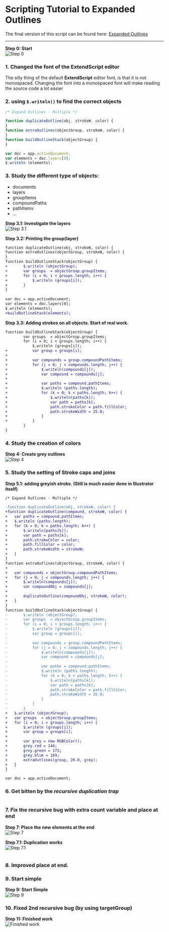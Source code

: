 # Scripting Tutorial to Expanded Outlines

The final version of this script can be found here: [Expanded Outlines](https://github.com/ArtezGDA/illustratorPlugin-Examples/tree/master/expandedOutlines)

----

**Step 0: Start**  
![Step 0](screenshots/step0_start.png)

### 1. Changed the font of the ExtendScript editor

The silly thing of the default **ExtendScript** editor font, is that it is not monospaced. Changing the font into a monospaced font will make reading the source code a lot easier

### 2. using `$.writeln()` to find the correct objects

```javascript
/* Expand Outlines - Multiple */

function duplicateOutline(obj, strokeW, color) {
}
function extraOutlines(objectGroup, strokeW, color) {
}
function buildOutlineStack(objectGroup) {
}

var doc = app.activeDocument;
var elements = doc.layers[0];
$.writeln (elements);
```

### 3. Study the different type of objects:

- documents
- layers
- groupItems
- compoundPaths
- pathItems
- ...

**Step 3.1: Investigate the layers**  
![Step 3.1](screenshots/step0_illustrator_layers.png)

**Step 3.2: Printing the group(layer)**  

```diff
function duplicateOutline(obj, strokeW, color) {
function extraOutlines(objectGroup, strokeW, color) {
}
function buildOutlineStack(objectGroup) {
+		$.writeln (objectGroup);
+		var groups  = objectGroup.groupItems;
+		for (i = 0; i < groups.length; i++) {
+			$.writeln (groups[i]);
+		}
}
 
var doc = app.activeDocument;
var elements = doc.layers[0];
$.writeln (elements);
+buildOutlineStack(elements);
```

**Step 3.3: Adding strokes on all objects. Start of real work.**  

```diff
function buildOutlineStack(objectGroup) {
		var groups  = objectGroup.groupItems;
		for (i = 0; i < groups.length; i++) {
			$.writeln (groups[i]);
+			var group = groups[i];
+			
+			var compounds = group.compoundPathItems;
+			for (j = 0; j < compounds.length; j++) {
+				$.writeln(compounds[j]);
+				var compound = compounds[j];
+				
+				var paths = compound.pathItems;
+				$.writeln (paths.length);
+				for (k = 0; k < paths.length; k++) {
+					$.writeln(paths[k]);
+					var path = paths[k];
+					path.strokeColor = path.fillColor;
+					path.strokeWidth = 25.0;
+				}
+			}
		}
}
```

### 4. Study the creation of colors

**Step 4: Create grey outlines**  
![Step 4](screenshots/step1_grey_outlines.png)


### 5. Study the setting of Stroke caps and joins

**Step 5.1: adding greyish stroke. (Still is much easier done in Illustrator itself)**

```diff
/* Expand Outlines - Multiple */

-function duplicateOutline(obj, strokeW, color) {
+function duplicateOutline(compound, strokeW, color) {
+	var paths = compound.pathItems;
+	$.writeln (paths.length);
+	for (k = 0; k < paths.length; k++) {
+		$.writeln(paths[k]);
+		var path = paths[k];
+		path.strokeColor = color;
+		path.fillColor = color;
+		path.strokeWidth = strokeW;
+	}
}
function extraOutlines(objectGroup, strokeW, color) {
+	
+	var compounds = objectGroup.compoundPathItems;
+	for (j = 0; j < compounds.length; j++) {
+		$.writeln(compounds[j]);
+		var compoundObj = compounds[j];
+		
+		duplicateOutline(compoundObj, strokeW, color);
+	}
}
function buildOutlineStack(objectGroup) {
-		$.writeln (objectGroup);
-		var groups  = objectGroup.groupItems;
-		for (i = 0; i < groups.length; i++) {
-			$.writeln (groups[i]);
-			var group = groups[i];
-			
-			var compounds = group.compoundPathItems;
-			for (j = 0; j < compounds.length; j++) {
-				$.writeln(compounds[j]);
-				var compound = compounds[j];
-				
-				var paths = compound.pathItems;
-				$.writeln (paths.length);
-				for (k = 0; k < paths.length; k++) {
-					$.writeln(paths[k]);
-					var path = paths[k];
-					path.strokeColor = path.fillColor;
-					path.strokeWidth = 25.0;
-				}
-			}
-		}
+	$.writeln (objectGroup);
+	var groups  = objectGroup.groupItems;
+	for (i = 0; i < groups.length; i++) {
+		$.writeln (groups[i]);
+		var group = groups[i];
+		
+		var grey = new RGBColor();
+		grey.red = 144;
+		grey.green = 172;
+		grey.blue = 169;
+		extraOutlines(group, 20.0, grey);
+	}
}

var doc = app.activeDocument;
```

### 6. Get bitten by the ***recursive duplication trap***

```diff
```

### 7. Fix the recursive bug with extra count variable and place at end

**Step 7: Place the new elements at the end**  
![Step 7](screenshots/step2_placing_at_the_end.png)

**Step 7.1: Duplication works**  
![Step 7.1](screenshots/step2_duplicate_works.png)

```diff
```

### 8. Improved place at end.

### 9. Start simple

**Step 9: Start Simple**  
![Step 9](screenshots/step3_start_simple.png)

### 10. Fixed 2nd recursive bug (by using targetGroup)

**Step 11: Finished work**  
![Finished work](screenshots/step4_finished.png)






